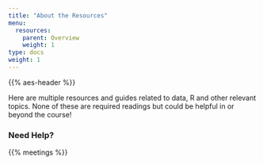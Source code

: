 ```yaml
---
title: "About the Resources"
menu:
  resources:
    parent: Overview
    weight: 1
type: docs
weight: 1
---
```


{{% aes-header %}}

Here are multiple resources and guides related to data, R and other relevant topics. None of these are required readings but could be helpful in or beyond the course!

### Need Help?

{{% meetings %}}
